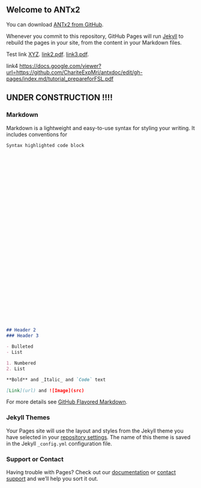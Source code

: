 ## Welcome to ANTx2

You can download [ANTx2 from GitHub](https://github.com/ChariteExpMri/antx2/index.md).

Whenever you commit to this repository, GitHub Pages will run [Jekyll](https://jekyllrb.com/) to rebuild the pages in your site, from the content in your Markdown files.

Test link [XYZ](tutorial_prepareforFSL.pdf).
[link2.pdf](https://github.com/ChariteExpMri/antxdoc/edit/gh-pages/index.md/tutorial_prepareforFSL.pdf).
[link3.pdf](https://github.com/ChariteExpMri/antxdoc/edit/gh-pages/index.md/tutorial_prepareforFSL.pdf).

link4 https://docs.google.com/viewer?url=https://github.com/ChariteExpMri/antxdoc/edit/gh-pages/index.md/tutorial_prepareforFSL.pdf

## UNDER CONSTRUCTION !!!! 






















### Markdown


Markdown is a lightweight and easy-to-use syntax for styling your writing. It includes conventions for

```markdown
Syntax highlighted code block


































## Header 2
### Header 3

- Bulleted
- List

1. Numbered
2. List

**Bold** and _Italic_ and `Code` text

[Link](url) and ![Image](src)
```

For more details see [GitHub Flavored Markdown](https://guides.github.com/features/mastering-markdown/).

### Jekyll Themes

Your Pages site will use the layout and styles from the Jekyll theme you have selected in your [repository settings](https://github.com/ChariteExpMri/antxdoc/settings/pages). The name of this theme is saved in the Jekyll `_config.yml` configuration file.

### Support or Contact

Having trouble with Pages? Check out our [documentation](https://docs.github.com/categories/github-pages-basics/) or [contact support](https://support.github.com/contact) and we’ll help you sort it out.

